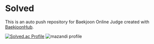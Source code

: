 # Solved
This is an auto push repository for Baekjoon Online Judge created with [BaekjoonHub](https://github.com/BaekjoonHub/BaekjoonHub).

[![Solved.ac Profile](http://mazassumnida.wtf/api/generate_badge?boj=woometan)](https://solved.ac/woometan)
![mazandi profile](http://mazandi.herokuapp.com/api?handle=woometan&theme=warm)
